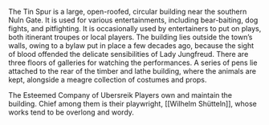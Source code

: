 The Tin Spur is a large, open-roofed, circular building near the southern Nuln Gate. It is used for various entertainments, including bear-baiting, dog fights, and pitfighting. It is occasionally used by entertainers to put on plays, both itinerant troupes or local players. The building lies outside the town’s walls, owing to a bylaw put in place a few decades ago, because the sight of blood offended the delicate sensibilities of Lady Jungfreud. There are three floors of galleries for watching the performances. A series of pens lie attached to the rear of the timber and lathe building, where the animals are kept, alongside a meagre collection of costumes and props.

The Esteemed Company of Ubersreik Players own and maintain the building. Chief among them is their playwright, [[Wilhelm Shütteln]], whose works tend to be overlong and wordy.